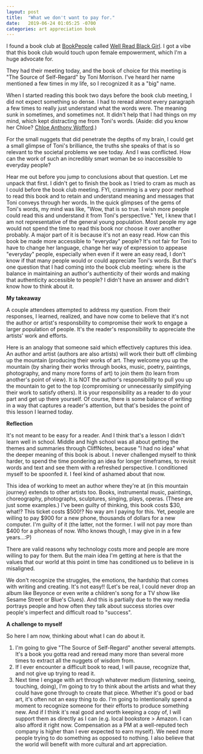 ```yaml
---
layout: post
title:  "What we don't want to pay for."
date:   2019-06-24 01:05:25 -0700
categories: art appreciation book 
---
```


I found a book club at [BookPeople][BookPeople] called [Well Read Black Girl][WRBG]. I got a vibe 
that this book club would touch upon female empowerment, which I'm a huge advocate for.

They had their meeting today, and the book of choice for this meeting is "The Source of Self-Regard" by Toni Morrison. I've heard her name mentioned a few times in my life, so I recognized it as a "big" name. 

When I started reading this book two days before the book club meeting, I did not expect something
so dense. I had to reread almost every paragraph a few times to really just understand what the words were. The meaning sunk in sometimes, and sometimes not. It didn't help that I had things on my mind, which kept distracting me from Toni's words. (Aside: did you know her Chloe? [Chloe Anthony Wofford][CAW].)

For the small nuggets that did penetrate the depths of my brain, I could get a small glimpse of Toni's brilliance, the truths she speaks of that is so relevant to the societal problems we see today. And I was conflicted. How can the work of such an incredibly smart woman be so inaccessible to everyday people? 

Hear me out before you jump to conclusions about that question. Let me unpack that first. I didn't get to finish the book as I tried to cram as much as I could before the book club meeting. FYI, cramming is a very poor method to read this book and to retain and understand meaning and messages that Toni conveys through her words. In the quick glimpses of the gems of Toni's words, my mind was like, "Wow, that is so true. I wish more people could read this and understand it from Toni's perspective." Yet, I knew that I am not representative of the general young population. Most people my age would not spend the time to read this book nor choose it over another probably. A major part of it is because it's not an easy read. How can this book be made more accessible to "everyday" people? It's not fair for Toni to have to change her language, change her way of expression to appease "everyday" people, especially when even if it were an easy read, I don't know if that many people would or could appreciate Toni's words. But that's one question that I had coming into the book club meeting: where is the balance in maintaining an author's authenticity of their words and making that authenticity accessible to people? I didn't have an answer and didn't know how to think about it.

**My takeaway**

A couple attendees attempted to address my question. From their responses, I learned, realized, and have now come to believe that it's not the author or artist's responsbility to compromise their work to engage a larger population of people. It's the reader's responsibility to appreciate the artists' work and efforts. 

Here is an analogy that someone said which effectively captures this idea. An author and artist (authors are also artists) will work their butt off climbing up the mountain (producing their works of art. They welcome you up the mountain (by sharing their works through books, music, poetry, paintings, photography, and many more forms of art) to join them (to learn from another's point of view). It is NOT the author's responsibility to pull you up the mountain to get to the top (compromising or unnecessarily simplifying their work to satisfy others). It is your responsibility as a reader to do your part and get up there yourself. Of course, there is some balance of writing in a way that captures a reader's attention, but that's besides the point of this lesson I learned today.

**Reflection**

It's not meant to be easy for a reader. And I think that's a lesson I didn't learn well in school.
Middle and high school was all about getting the themes and summaries through CliffNotes, because 
"I had no idea" what the deeper meaning of this book is about. I never challenged myself to think
harder, to spend the time pondering an idea for longer timeframes, to revisit words and text and
see them with a refreshed perspective. I conditioned myself to be spoonfed it. I feel kind of 
ashamed about that now. 

This idea of working to meet an author where they're at (in this mountain journey) extends to other artists too. Books, instrumental music, paintings, choreography, photographs, sculptures, singing, plays, operas. (These are just some examples.) I've been guilty of thinking, this book costs $30, what!? This ticket costs $500!? No way am I paying for this. Yet, people are willing to pay $900 for a new phone, thousands of dollars for a new computer. I'm guilty of it (the latter, not the former. I will not pay more than $400 for a phoneas of now. Who knows though, I may give in in a few years...:P)

There are valid reasons why technology costs more and people are more willing to pay for them. But
the main idea I'm getting at here is that the values that our world at this point in time has
conditioned us to believe in is misaligned. 

We don't recognize the struggles, the emotions, the hardship that comes with writing and creating. It's not easy!! (Let's be real, I could never drop an album like Beyonce or even write a children's song for a TV show like Sesame Street or Blue's Clues). And this is partially due to the way media portrays people and how often they talk about success stories over people's imperfect and difficult road to "success".

**A challenge to myself**

So here I am now, thinking about what I can do about it.
1. I'm going to give "The Source of Self-Regard" another several attempts. It's a book you gotta read and reread many more than several more times to extract all the nuggets of wisdom from.
2. If I ever encounter a difficult book to read, I will pause, recognize that, and not give up trying to read it.
3. Next time I engage with art through whatever medium (listening, seeing, touching, doing), I'm going to try to think about the artists and what they could have gone through to create that piece. Whether it's good or bad art, it's often not an easy thing to do. I'm going to intentionally spend a moment to recognize someone for their efforts to produce something new. And if I think it's real good and worth keeping a copy of, I will support them as directly as I can (e.g. local bookstore > Amazon. I can also afford it right now. Compensation as a PM at a well-reputed tech company is higher than I ever expected to earn myself). We need more people trying to do something as opposed to nothing. I also believe that the world will benefit with more cultural and art appreciation.


[BookPeople]: https://www.bookpeople.com/
[WRBG]: https://bookpeopleblog.com/2019/03/28/new-well-read-black-girl-book-club/
[CAW]: https://www.notablebiographies.com/Mo-Ni/Morrison-Toni.html